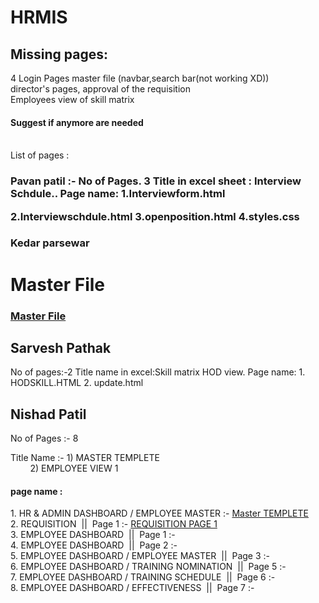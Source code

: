 # HRMIS

<h2>Missing pages:</h2>
4 Login Pages
master file (navbar,search bar(not working XD))<br>
director's pages, approval of the requisition<br>
Employees view of skill matrix<br>
<h4>Suggest if anymore are needed</h4><br>
List of pages : 



<h3>Pavan patil :-  No of Pages. 3   
Title in excel sheet :  Interview Schdule..
Page name:
1.Interviewform.html
  
2.Interviewschdule.html
3.openposition.html
4.styles.css

<h3>Kedar parsewar<h1> 
Master File<br>

<h3>
<a href="https://github.com/curiosaurus/HRMIS/blob/master/masterfile.html">Master File</a>
  
 <h2>Sarvesh Pathak</h2>
 No of pages:-2
 Title name in excel:Skill matrix HOD view.
 Page name:
 1. HODSKILL.HTML
 2. update.html
 
 
 
 
<h2>Nishad Patil</h2>
No of Pages :- 8
<br>

Title Name :-  1) MASTER TEMPLETE <br>
 &nbsp;&nbsp;&nbsp;&nbsp;&nbsp;&nbsp;&nbsp;&nbsp;2) EMPLOYEE VIEW 1
<br>
<h4>page name :</h4>
1. HR & ADMIN DASHBOARD / EMPLOYEE MASTER  :-  <a href="https://github.com/Nishad00/HRMIS/blob/master/Master%20Template.html">Master TEMPLETE</a>
<br>
2. REQUISITION &nbsp;||&nbsp; Page 1 :- <a href="https://github.com/Nishad00/HRMIS/blob/master/Requisition.html"> REQUISITION PAGE 1 </a>
<br>
3. EMPLOYEE DASHBOARD &nbsp;||&nbsp; Page 1  :-
<br>
4. EMPLOYEE DASHBOARD &nbsp;||&nbsp; Page 2  :-
<br>
5. EMPLOYEE DASHBOARD / EMPLOYEE MASTER &nbsp;||&nbsp; Page 3  :-
<br>
6. EMPLOYEE DASHBOARD / TRAINING NOMINATION &nbsp;||&nbsp; Page 5  :-
<br>
7. EMPLOYEE DASHBOARD / TRAINING SCHEDULE &nbsp;||&nbsp; Page 6  :-
<br>
8. EMPLOYEE DASHBOARD / EFFECTIVENESS &nbsp;||&nbsp; Page 7  :-
<br>


